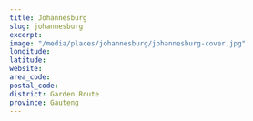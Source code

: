 ```yaml
---
title: Johannesburg
slug: johannesburg
excerpt: 
image: "/media/places/johannesburg/johannesburg-cover.jpg"
longitude: 
latitude: 
website: 
area_code: 
postal_code: 
district: Garden Route
province: Gauteng
---
```

